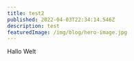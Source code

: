 ```yaml
---
title: test2
published: 2022-04-03T22:34:14.546Z
description: test
featuredImage: /img/blog/hero-image.jpg
---
```

Hallo Welt
